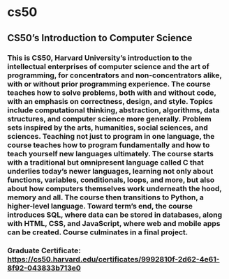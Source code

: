 # cs50

## CS50’s Introduction to Computer Science

### This is CS50, Harvard University’s introduction to the intellectual enterprises of computer science and the art of programming, for concentrators and non-concentrators alike, with or without prior programming experience. The course teaches how to solve problems, both with and without code, with an emphasis on correctness, design, and style. Topics include computational thinking, abstraction, algorithms, data structures, and computer science more generally. Problem sets inspired by the arts, humanities, social sciences, and sciences. Teaching not just to program in one language, the course teaches how to program fundamentally and how to teach yourself new languages ultimately. The course starts with a traditional but omnipresent language called C that underlies today’s newer languages, learning not only about functions, variables, conditionals, loops, and more, but also about how computers themselves work underneath the hood, memory and all. The course then transitions to Python, a higher-level language. Toward term’s end, the course introduces SQL, where data can be stored in databases, along with HTML, CSS, and JavaScript, where web and mobile apps can be created. Course culminates in a final project.

### Graduate Certificate: https://cs50.harvard.edu/certificates/9992810f-2d62-4e61-8f92-043833b713e0

